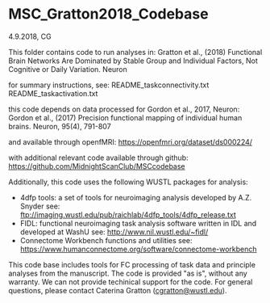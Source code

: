 # MSC_Gratton2018_Codebase
4.9.2018, CG

This folder contains code to run analyses in:
Gratton et al., (2018) Functional Brain Networks Are Dominated by Stable Group and Individual Factors, Not Cognitive or Daily Variation. Neuron

for summary instructions, see:
README_taskconnectivity.txt
README_taskactivation.txt

this code depends on data processed for Gordon et al., 2017, Neuron:
Gordon et al., (2017) Precision functional mapping of individual human brains. Neuron, 95(4), 791-807

and available through openfMRI:
https://openfmri.org/dataset/ds000224/

with additional relevant code available through github:
https://github.com/MidnightScanClub/MSCcodebase

Additionally, this code uses the following WUSTL packages for analysis:
- 4dfp tools: a set of tools for neuroimaging analysis developed by A.Z. Snyder
  see: ftp://imaging.wustl.edu/pub/raichlab/4dfp_tools/4dfp_release.txt
- FIDL: functional neuroimaging task analysis software written in IDL and developed at WashU
  see: http://www.nil.wustl.edu/~fidl/
- Connectome Workbench functions and utilities
  see: https://www.humanconnectome.org/software/connectome-workbench

This code base includes tools for FC processing of task data and principle analyses from the manuscript. The code is provided "as is", without any warranty. We can not provide techinical support for the code. For general questions, please contact Caterina Gratton (cgratton@wustl.edu).
